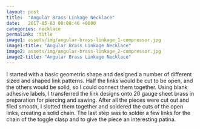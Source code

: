 ```yaml
---
layout: post
title:  "Angular Brass Linkage Necklace"
date:   2017-05-03 00:08:46 +0000
categories: necklace
permalink: :title
image1: assets/img/angular-brass-linkage_1-compressor.jpg
image1-title: "Angular Brass Linkage Necklace"
image2: assets/img/angular-brass-linkage_2-compressor.jpg
image2-title: "Angular Brass Linkage Necklace"
---
```

I started with a basic geometric shape and designed a number of different sized and shaped link patterns. Half the links would be cut to be open, and the others would be solid, so I could connect them together.
Using blank adhesive labels, I transferred the link designs onto 20 gauge sheet brass in preparation for piercing and sawing.
After all the pieces were cut out and filed smooth, I slotted them together and soldered the cuts of the open links, creating a solid chain. The last step was to solder a few links for the chain of the toggle clasp and to give the piece an interesting patina.

